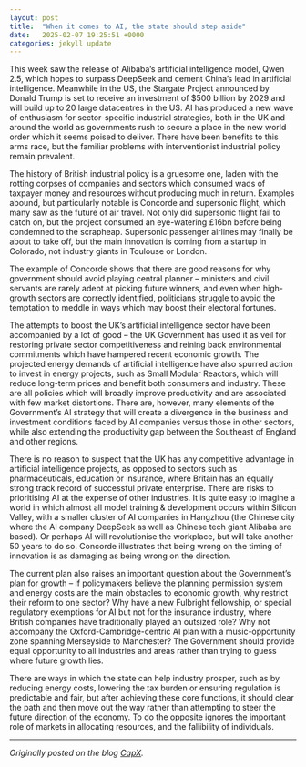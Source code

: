 ```yaml
---
layout: post
title:  "When it comes to AI, the state should step aside"
date:   2025-02-07 19:25:51 +0000
categories: jekyll update
---
```

This week saw the release of Alibaba’s artificial intelligence model, Qwen 2.5, which hopes to surpass DeepSeek and cement China’s lead in artificial intelligence. Meanwhile in the US, the Stargate Project announced by Donald Trump is set to receive an investment of $500 billion by 2029 and will build up to 20 large datacentres in the US. AI has produced a new wave of enthusiasm for sector-specific industrial strategies, both in the UK and around the world as governments rush to secure a place in the new world order which it seems poised to deliver. There have been benefits to this arms race, but the familiar problems with interventionist industrial policy remain prevalent. 

The history of British industrial policy is a gruesome one, laden with the rotting corpses of companies and sectors which consumed wads of taxpayer money and resources without producing much in return. Examples abound, but particularly notable is Concorde and supersonic flight, which many saw as the future of air travel. Not only did supersonic flight fail to catch on, but the project consumed an eye-watering £16bn before being condemned to the scrapheap. Supersonic passenger airlines may finally be about to take off, but the main innovation is coming from a startup in Colorado, not industry giants in Toulouse or London. 

The example of Concorde shows that there are good reasons for why government should avoid playing central planner – ministers and civil servants are rarely adept at picking future winners, and even when high-growth sectors are correctly identified, politicians struggle to avoid the temptation to meddle in ways which may boost their electoral fortunes. 

The attempts to boost the UK’s artificial intelligence sector have been accompanied by a lot of good – the UK Government has used it as veil for restoring private sector competitiveness and reining back environmental commitments which have hampered recent economic growth. The projected energy demands of artificial intelligence have also spurred action to invest in energy projects, such as Small Modular Reactors, which will reduce long-term prices and benefit both consumers and industry. These are all policies which will broadly improve productivity and are associated with few market distortions. There are, however, many elements of the Government’s AI strategy that will create a divergence in the business and investment conditions faced by AI companies versus those in other sectors, while also extending the productivity gap between the Southeast of England and other regions. 

There is no reason to suspect that the UK has any competitive advantage in artificial intelligence projects, as opposed to sectors such as pharmaceuticals, education or insurance, where Britain has an equally strong track record of successful private enterprise. There are risks to prioritising AI at the expense of other industries. It is quite easy to imagine a world in which almost all model training & development occurs within Silicon Valley, with a smaller cluster of AI companies in Hangzhou (the Chinese city where the AI company DeepSeek as well as Chinese tech giant Alibaba are based). Or perhaps AI will revolutionise the workplace, but will take another 50 years to do so. Concorde illustrates that being wrong on the timing of innovation is as damaging as being wrong on the direction. 

The current plan also raises an important question about the Government’s plan for growth – if policymakers believe the planning permission system and energy costs are the main obstacles to economic growth, why restrict their reform to one sector? Why have a new Fulbright fellowship, or special regulatory exemptions for AI but not for the insurance industry, where British companies have traditionally played an outsized role? Why not accompany the Oxford-Cambridge-centric AI plan with a music-opportunity zone spanning Merseyside to Manchester? The Government should provide equal opportunity to all industries and areas rather than trying to guess where future growth lies. 

There are ways in which the state can help industry prosper, such as by reducing energy costs, lowering the tax burden or ensuring regulation is predictable and fair, but after achieving these core functions, it should clear the path and then move out the way rather than attempting to steer the future direction of the economy. To do the opposite ignores the important role of markets in allocating resources, and the fallibility of individuals.

---
*Originally posted on the blog [CapX](https://capx.co/when-it-comes-to-ai-the-state-should-step-aside).*

[jekyll-docs]: https://jekyllrb.com/docs/home
[jekyll-gh]:   https://github.com/jekyll/jekyll
[jekyll-talk]: https://talk.jekyllrb.com/

